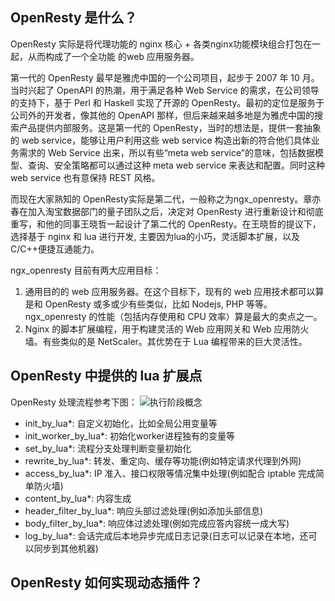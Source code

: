 ## OpenResty 是什么？

OpenResty 实际是将代理功能的 nginx 核心 + 各类nginx功能模块组合打包在一起，从而构成了一个全功能 的web 应用服务器。

第一代的 OpenResty 最早是雅虎中国的一个公司项目，起步于 2007 年 10 月。当时兴起了 OpenAPI 的热潮，用于满足各种 Web Service 的需求，在公司领导的支持下，基于 Perl 和 Haskell 实现了开源的 OpenResty。最初的定位是服务于公司外的开发者，像其他的 OpenAPI 那样，但后来越来越多地是为雅虎中国的搜索产品提供内部服务。这是第一代的 OpenResty，当时的想法是，提供一套抽象的 web service，能够让用户利用这些 web service 构造出新的符合他们具体业务需求的 Web Service 出来，所以有些“meta web service”的意味，包括数据模型、查询、安全策略都可以通过这种 meta web service 来表达和配置。同时这种 web service 也有意保持 REST 风格。

而现在大家熟知的 OpenResty实际是第二代，一般称之为ngx_openresty。章亦春在加入淘宝数据部门的量子团队之后，决定对 OpenResty 进行重新设计和彻底重写，和他的同事王晓哲一起设计了第二代的 OpenResty。在王晓哲的提议下，选择基于 nginx 和 lua 进行开发, 主要因为lua的小巧，灵活脚本扩展，以及C/C++便捷互通能力。

ngx_openresty 目前有两大应用目标：

1. 通用目的的 web 应用服务器。在这个目标下，现有的 web 应用技术都可以算是和 OpenResty 或多或少有些类似，比如 Nodejs, PHP 等等。ngx_openresty 的性能（包括内存使用和 CPU 效率）算是最大的卖点之一。
2. Nginx 的脚本扩展编程，用于构建灵活的 Web 应用网关和 Web 应用防火墙。有些类似的是 NetScaler。其优势在于 Lua 编程带来的巨大灵活性。

## OpenResty 中提供的 lua 扩展点
OpenResty 处理流程参考下图：
![执行阶段概念](https://moonbingbing.gitbooks.io/openresty-best-practices/content/images/openresty_phases.png)

* init_by_lua*: 自定义初始化，比如全局公用变量等
* init_worker_by_lua*: 初始化worker进程独有的变量等
* set_by_lua*: 流程分支处理判断变量初始化
* rewrite_by_lua*: 转发、重定向、缓存等功能(例如特定请求代理到外网)
* access_by_lua*: IP 准入、接口权限等情况集中处理(例如配合  iptable 完成简单防火墙)
* content_by_lua*: 内容生成
* header_filter_by_lua*: 响应头部过滤处理(例如添加头部信息)
* body_filter_by_lua*: 响应体过滤处理(例如完成应答内容统一成大写)
* log_by_lua*: 会话完成后本地异步完成日志记录(日志可以记录在本地，还可以同步到其他机器)

## OpenResty 如何实现动态插件？


